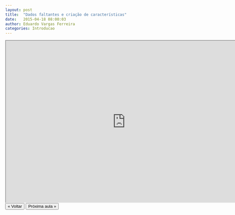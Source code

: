 ```yaml
---
layout: post
title:  "Dados faltantes e criação de características"
date:   2015-04-18 08:00:03
author: Eduardo Vargas Ferreira
categories: Introducao
---
```


<center>
<iframe width="760" height="515" src="https://www.youtube.com/embed/bPGb59YSJgY?autoplay=0"> </iframe>
</center>


<FORM>
<INPUT Type="BUTTON" align="left" Value="&laquo; Voltar" Onclick="window.location.href='https://eduardoleg.github.io/ML4all/1parte/'">
<INPUT Type="BUTTON" align="left" Value="Próxima aula &raquo;" Onclick="window.location.href='https://eduardoleg.github.io/ML4all/introducao/2015/04/18/aula4.html'">
</FORM>
